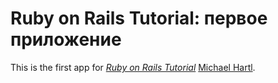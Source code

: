 # Ruby on Rails Tutorial: первое приложение

This is the first app for
[*Ruby on Rails Tutorial*](http://railstutorial.org/)
 [Michael Hartl](http://michaelhartl.com/).